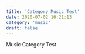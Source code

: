```yaml
---
title: 'Category Music Test'
date: 2020-07-02 16:21:13
category: 'music'
draft: false
---
```


 Music Category Test
